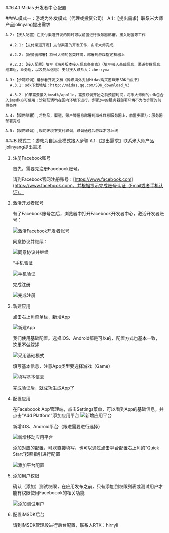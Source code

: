 ##6.4.1 Midas 开发者中心配置

###A.模式一：游戏为外发模式（代理或投资公司）
    A.1:【提出需求】联系米大师产品jolinyang提出需求
  
    A.2:【接入配置】在支付渠道开发的同时可以前置进行服务器部署，接入配置等工作
  
      A.2.1:【支付渠道开发】支付渠道的开发工作，由米大师完成
    
      A.2.2:【服务器部署】将米大师的各类环境，部署到游戏指定机器上
    
      A.2.3:【接入配置】填写《海外版本接入信息备案表》（填写接入基础信息，渠道参数信息，结算组，业务组，以及物品信息）支付接入联系人：cherryma

    A.3:【沙箱联调】请参看开发文档《腾讯海外支付Midas购买游戏币SDK白皮书》
      A.3.1：sdk下载地址：http://midas.qq.com/SDK_download_V3
    
      A.3.2：如果需要接入imsdk/apollo，需要联调开始之前预留时间，将米大师侧的sdk包合入imsdk方可使用；沙箱联调均在国内环境下进行，步骤2中的服务器部署环境不为改步骤的前置条件
   
    A.4:【现网部署】,将物品，渠道，账户等信息部署到海外目标服务器上，前置步骤为：服务器部署完成 
    
    A.5:【现网联调】,现网环境下支付联调，联调通过后游戏才可上线


###B.模式二：游戏为自运营模式接入步骤
  A.1:【提出需求】联系米大师产品jolinyang提出需求


1. 注册Facebook账号
   
   首先，需要先注册Facebook账号。
   
   请到Facebook官网注册账号：[https://www.facebook.com](https://www.facebook.com)，并根据提示完成账号认证（Email或者手机认证）。
   
2. 激活开发者账号
   
   有了Facebook账号之后，浏览器中打开Facebook开发者中心，激活开发者账号：
   
   ![激活Facebook开发者账号](Images/Facebook/facebook_register_developer.png)
   
   同意协议并继续：

   ![同意协议并继续](Images/Facebook/facebook_register_developer_confirm.png)
   
   \*手机验证
   
   ![手机验证](Images/Facebook/facebook_register_developer_confirm_cellphone.png)
   
   完成注册
   
   ![完成注册](Images/Facebook/facebook_register_developer_done.png)
   
3. 新建应用
    
   点击右上角菜单栏，新增App
   
   ![新建App](Images/Facebook/facebook_add_new_app.png)
   
   我们使用基础配置。选择iOS、Android都是可以的，配置方式也基本一致，这里不做叙述
   
   ![采用基础模式](Images/Facebook/facebook_add_basic.png)
   
   填写基本信息，注意App类型要选择游戏（Game）
   
   ![填写基本信息](Images/Facebook/facebook_add_basic_app.png)
   
   完成验证后，就成功生成App了
   
4. 配置应用
   
   在Faceboook App管理端，点击Settings菜单，可以看到App的基础信息，并点击“Add Platform”添加应用平台
   ![新增应用平台](Images/Facebook/facebook_add_platform.png)
   
   新增iOS、Android平台（跟进需要进行选择）
   
   ![新增移动应用平台](Images/Facebook/facebook_add_platform_mobile.png)
   
   添加对应的配置，可以直接填写，也可以通过点击平台配置右上角的“Quick Start”按照指引进行配置
   
   ![添加平台配置](Images/Facebook/facebook_add_platform_config.png)
   
5. 添加用户权限

   确认（添加）测试权限，在应用发布之前，只有添加到权限列表或测试用户才能有权限使用Faceboook的相关功能
   
   ![添加测试用户](Images/Facebook/facebook_add_roles.png)

5. 配置iMSDK后台

   请到iMSDK管理段进行后台配置，联系人RTX：hirryli